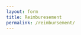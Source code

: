 ```yaml
---
layout: form
title: Reimburesement
permalink: /reimbursement/
---
```

<div id="surveyContainer"></div>

<script type="text/javascript">

Survey.Survey.cssType = "bootstrap";

var surveyJSON = { surveyId: 'fa7c2809-a428-4311-b8f0-591d8fdf6cc5'}

function sendDataToServer(survey) {
    survey.sendResult('a4967044-202c-45f7-b055-072a93642a8c');
}

var survey = new Survey.Model(surveyJSON, "surveyContainer");
survey.onComplete.add(function (sender, options) {
    //Show message about "Saving..." the results
    options.showDataSaving();//you may pass a text parameter to show your own text
    var data = new FormData();
    data.append( "json", JSON.stringify(sender.data) );
    fetch("https://script.google.com/a/mylaurier.ca/macros/s/AKfycbz0GWAcZ44kwQ27ZZ3WZGzhG2U4Y18u9HhgQfC-8C8/dev",
    {
        method: "POST",
        body: data
    }).then(function(res){ return res.json(); }).then(function(data){ options.showDataSavingSuccess() })
});





</script>
